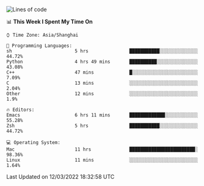 <!--START_SECTION:waka-->
![Lines of code](https://img.shields.io/badge/From%20Hello%20World%20I%27ve%20Written-22%20Thousand%20lines%20of%20code-blue)

📊 **This Week I Spent My Time On** 

```text
⌚︎ Time Zone: Asia/Shanghai

💬 Programming Languages: 
sh                       5 hrs               ███████████░░░░░░░░░░░░░░   44.72% 
Python                   4 hrs 49 mins       ██████████░░░░░░░░░░░░░░░   43.08% 
C++                      47 mins             █░░░░░░░░░░░░░░░░░░░░░░░░   7.09% 
C                        13 mins             ░░░░░░░░░░░░░░░░░░░░░░░░░   2.04% 
Other                    12 mins             ░░░░░░░░░░░░░░░░░░░░░░░░░   1.9%

🔥 Editors: 
Emacs                    6 hrs 11 mins       █████████████░░░░░░░░░░░░   55.28% 
Zsh                      5 hrs               ███████████░░░░░░░░░░░░░░   44.72%

💻 Operating System: 
Mac                      11 hrs              ████████████████████████░   98.36% 
Linux                    11 mins             ░░░░░░░░░░░░░░░░░░░░░░░░░   1.64%

```


 Last Updated on 12/03/2022 18:32:58 UTC
<!--END_SECTION:waka-->

